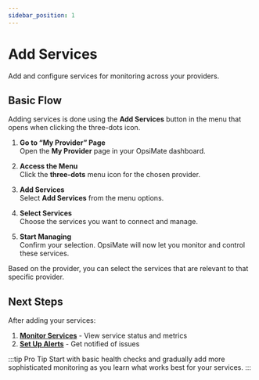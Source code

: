 ```yaml
---
sidebar_position: 1
---
```


# Add Services

Add and configure services for monitoring across your providers.

## Basic Flow

Adding services is done using the **Add Services** button in the menu that opens when clicking the three-dots icon.

1. **Go to “My Provider” Page**  
   Open the **My Provider** page in your OpsiMate dashboard.

2. **Access the Menu**  
   Click the **three‑dots** menu icon for the chosen provider.

3. **Add Services**  
   Select **Add Services** from the menu options.

4. **Select Services**  
   Choose the services you want to connect and manage.

5. **Start Managing**  
   Confirm your selection. OpsiMate will now let you monitor and control these services.

Based on the provider, you can select the services that are relevant to that specific provider.



## Next Steps

After adding your services:

1. **[Monitor Services](../../dashboards/overview)** - View service status and metrics
2. **[Set Up Alerts](../../alerts/adding-alerts)** - Get notified of issues

:::tip Pro Tip
Start with basic health checks and gradually add more sophisticated monitoring as you learn what works best for your services.
:::
